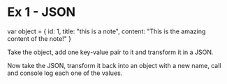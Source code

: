 # Ex 1 - JSON

var object = {
  id: 1,
  title: "this is a note",
  content: "This is the amazing content of the note!"
}

Take the object, add one key-value pair to it and transform it in a JSON.

Now take the JSON, transform it back into an object with a new name, call and console log each one of the values.
